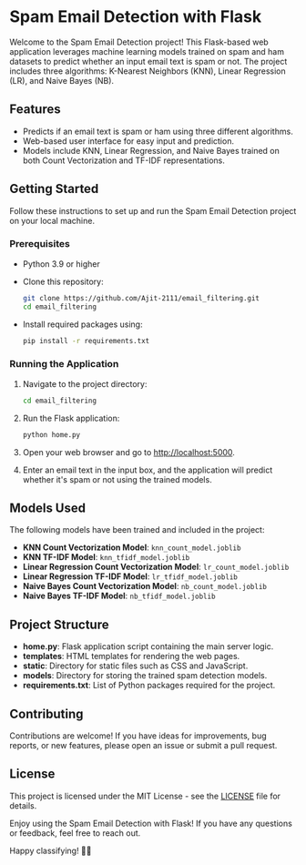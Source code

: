 # Spam Email Detection with Flask

Welcome to the Spam Email Detection project! This Flask-based web application leverages machine learning models trained on spam and ham datasets to predict whether an input email text is spam or not. The project includes three algorithms: K-Nearest Neighbors (KNN), Linear Regression (LR), and Naive Bayes (NB).

## Features

- Predicts if an email text is spam or ham using three different algorithms.
- Web-based user interface for easy input and prediction.
- Models include KNN, Linear Regression, and Naive Bayes trained on both Count Vectorization and TF-IDF representations.

## Getting Started

Follow these instructions to set up and run the Spam Email Detection project on your local machine.

### Prerequisites

- Python 3.9 or higher
- Clone this repository:

  ```bash
  git clone https://github.com/Ajit-2111/email_filtering.git
  cd email_filtering
  ```

- Install required packages using:

  ```bash
  pip install -r requirements.txt
  ```

### Running the Application

1. Navigate to the project directory:

   ```bash
   cd email_filtering
   ```

2. Run the Flask application:

   ```bash
   python home.py
   ```

3. Open your web browser and go to [http://localhost:5000](http://localhost:5000).

4. Enter an email text in the input box, and the application will predict whether it's spam or not using the trained models.

## Models Used

The following models have been trained and included in the project:

- **KNN Count Vectorization Model**: `knn_count_model.joblib`
- **KNN TF-IDF Model**: `knn_tfidf_model.joblib`
- **Linear Regression Count Vectorization Model**: `lr_count_model.joblib`
- **Linear Regression TF-IDF Model**: `lr_tfidf_model.joblib`
- **Naive Bayes Count Vectorization Model**: `nb_count_model.joblib`
- **Naive Bayes TF-IDF Model**: `nb_tfidf_model.joblib`

## Project Structure

- **home.py**: Flask application script containing the main server logic.
- **templates**: HTML templates for rendering the web pages.
- **static**: Directory for static files such as CSS and JavaScript.
- **models**: Directory for storing the trained spam detection models.
- **requirements.txt**: List of Python packages required for the project.

## Contributing

Contributions are welcome! If you have ideas for improvements, bug reports, or new features, please open an issue or submit a pull request.

## License

This project is licensed under the MIT License - see the [LICENSE](LICENSE) file for details.

Enjoy using the Spam Email Detection with Flask! If you have any questions or feedback, feel free to reach out.

Happy classifying! 📧🚫
